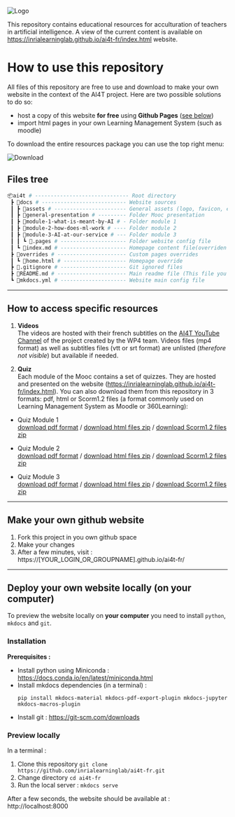 ![Logo](https://user-images.githubusercontent.com/5736114/133277346-2bf4460c-9a3d-48a7-a28c-6f81fc7f709c.png)

This repository contains educational resources for acculturation of teachers in artificial intelligence. A view of the current content is available on https://inrialearninglab.github.io/ai4t-fr/index.html website.

# How to use this repository

All files of this repository are free to use and download to make your own website in the context of the AI4T project. Here are two possible solutions to do so:
- host a copy of this website **for free** using **Github Pages** ([see below](#make-your-own-github-website))
- import html pages in your own Learning Management System (such as moodle)

To download the entire resources package you can use the top right menu:

![Download](https://user-images.githubusercontent.com/5736114/133274837-b30bf8fa-abb7-4c15-98cc-a6d87d41f6a8.png)


## Files tree

```bash
📦ai4t # ------------------------------ Root directory
 ┣ 📂docs # --------------------------- Website sources
 ┃ ┣ 📂assets # ----------------------- General assets (logo, favicon, etc)
 ┃ ┣ 📂general-presentation # --------- Folder Mooc presentation
 ┃ ┣ 📂module-1-what-is-meant-by-AI # - Folder module 1
 ┃ ┣ 📂module-2-how-does-ml-work # ---- Folder module 2
 ┃ ┣ 📂module-3-AI-at-our-service # --- Folder module 3
 ┃ ┃ ┗ 📜.pages # --------------------- Folder website config file
 ┃ ┗ 📜index.md # --------------------- Homepage content file(overriden by home.html)
 ┣ 📂overrides # ---------------------- Custom pages overrides
 ┃ ┗ 📜home.html # -------------------- Homepage override
 ┣ 📜.gitignore # --------------------- Git ignored files
 ┣ 📜README.md # ---------------------- Main readme file (This file you're reading)
 ┗ 📜mkdocs.yml # --------------------- Website main config file
```
--------

## How to access specific resources

1. **Videos**  
  The videos are hosted with their french subtitles on the [AI4T YouTube Channel](https://www.youtube.com/channel/UCBd_PgP_BdhmgdSzz5d83vQ) of the project created by the WP4 team. Videos files (mp4 format) as well as subtitles files (vtt or srt format) are unlisted (_therefore not visible_) but available if needed.

2. **Quiz**  
  Each module of the Mooc contains a set of quizzes. They are hosted and presented on the website (https://inrialearninglab.github.io/ai4t-fr/index.html).
  You can also download them from this repository in 3 formats: pdf, html or Scorm1.2 files (a format commonly used on Learning Management System as Moodle or 360Learning):
  * Quiz Module 1  
    [download pdf format](https://github.com/inrialearninglab/ai4t-fr/raw/main/docs/module-1-what-is-meant-by-ai/1-4-quiz-module-1/Quiz-1-ressources/PDF/AI4T-quiz-module-1-qui-a-peur-de-l-ia-I3XBxXOh.pdf) / [download html files zip](https://github.com/inrialearninglab/ai4t-fr/raw/main/docs/module-1-what-is-meant-by-ai/1-4-quiz-module-1/Quiz-1-ressources/HTML/AI4T-quiz-module-1-qui-a-peur-de-l-ia-html.zip) / [download Scorm1.2 files zip](https://github.com/inrialearninglab/ai4t-fr/raw/main/docs/module-1-what-is-meant-by-ai/1-4-quiz-module-1/Quiz-1-ressources/SCORM/AI4T-quiz-module-1-qui-a-peur-de-l-ia-scorm12-D4dqy_PI.zip)

  * Quiz Module 2  
  [download pdf format](https://github.com/inrialearninglab/ai4t-fr/raw/main/docs/module-2-how-does-ml-work/2-4-quiz-module-2/Quiz-2-ressources/PDF/AI4T-quiz-module-2-comment-fonctionne-lapprentissage-machine-EiWfdkEU.pdf) / [download html files zip](https://github.com/inrialearninglab/ai4t-fr/raw/main/docs/module-2-how-does-ml-work/2-4-quiz-module-2/Quiz-2-ressources/HTML/AI4T-quiz-module-2-comment-fonctionne-lapprentissage-machine-html.zip) / [download Scorm1.2 files zip](https://github.com/inrialearninglab/ai4t-fr/raw/main/docs/module-2-how-does-ml-work/2-4-quiz-module-2/Quiz-2-ressources/SCORM/AI4T-quiz-module-2-comment-fonctionne-lapprentissage-machine-scorm12-niOeaqC8.zip)

  * Quiz Module 3  
    [download pdf format](https://github.com/inrialearninglab/ai4t-fr/raw/main/docs/module-3-AI-at-our-service/3-4-quiz-module-3/Quiz-3-ressources/PDF/AI4T-quiz-module-3-lintelligence-artificielle-a-notre-service-9zJHGuWt.pdf) / [download html files zip](https://github.com/inrialearninglab/ai4t-fr/raw/main/docs/module-3-AI-at-our-service/3-4-quiz-module-3/Quiz-3-ressources/HTML/AI4T-quiz-module-3-lintelligence-artificielle-a-notre-service-html.zip) / [download Scorm1.2 files zip](https://github.com/inrialearninglab/ai4t-fr/raw/main/docs/module-3-AI-at-our-service/3-4-quiz-module-3/Quiz-3-ressources/SCORM/AI4T-quiz-module-3-lintelligence-artificielle-a-notre-service-scorm12-lKgG5hr2.zip)


--------

## Make your own github website

1. Fork this project in you own github space
2. Make your changes
3. After a few minutes, visit : https://[YOUR_LOGIN_OR_GROUPNAME].github.io/ai4t-fr/

--------

## Deploy your own website locally (on your computer)

To preview the website locally on **your computer** you need to install `python`, `mkdocs` and `git`.

### Installation

**Prerequisites :**
- Install python using Miniconda : https://docs.conda.io/en/latest/miniconda.html
- Install mkdocs dependencies (in a terminal) :
  ```shell
  pip install mkdocs-material mkdocs-pdf-export-plugin mkdocs-jupyter mkdocs-macros-plugin
  ```
- Install git : https://git-scm.com/downloads

### Preview locally

In a terminal :

1. Clone this repository `git clone https://github.com/inrialearninglab/ai4t-fr.git`
2. Change directory `cd ai4t-fr`
3. Run the local server : `mkdocs serve`

After a few seconds, the website should be available at : http://localhost:8000
